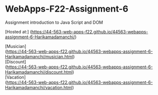 # WebApps-F22-Assignment-6
Assignment introduction to Java Script and DOM


[Hosted at:] 
(https://44-563-web-apps-f22.github.io/44563-webapps-assignment-6-Harikamadamanchi/) 

[Musician] <br>
(https://44-563-web-apps-f22.github.io/44563-webapps-assignment-6-Harikamadamanchi/musician.html) <br>
[Discount]<br>
(https://44-563-web-apps-f22.github.io/44563-webapps-assignment-6-Harikamadamanchi/discount.html) <br>
[Vacation]<br>
(https://44-563-web-apps-f22.github.io/44563-webapps-assignment-6-Harikamadamanchi/vacation.html) <br>